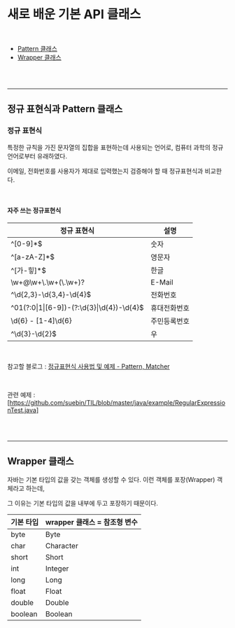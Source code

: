 

#  새로 배운 기본 API 클래스

<br>

- [Pattern 클래스](정규-표현식과-pattern-클래스)
- [Wrapper 클래스](wrapper-클래스)

<br>

<br>

---

## 정규 표현식과 Pattern 클래스

### 정규 표현식

특정한 규칙을 가진 문자열의 집합을 표현하는데 사용되는 언어로, 컴퓨터 과학의 정규 언어로부터 유래하였다. 

이메일, 전화번호를 사용자가 제대로 입력했는지 검증해야 할 때 정규표현식과 비교한다.

<br>

#### 자주 쓰는 정규표현식

| **정규 표현식**                            | **설명**     |
| ------------------------------------------ | ------------ |
| ^[0-9]*$                                   | 숫자         |
| ^[a-zA-Z]*$                                | 영문자       |
| ^[가-힣]*$                                 | 한글         |
| \\w+@\\w+\\.\\w+(\\.\\w+)?                 | E-Mail       |
| ^\d{2,3}-\d{3,4}-\d{4}$                    | 전화번호     |
| ^01(?:0\|1\|[6-9])-(?:\d{3}\|\d{4})-\d{4}$ | 휴대전화번호 |
| \d{6} \- [1-4]\d{6}                        | 주민등록번호 |
| ^\d{3}-\d{2}$                              | 우           |

<br>

참고할 블로그 : [정규표현식 사용법 및 예제 - Pattern, Matcher](https://hbase.tistory.com/160)

<br>

관련 예제 : [https://github.com/suebin/TIL/blob/master/java/example/RegularExpressionTest.java]

<br>

<br>

---

## Wrapper 클래스

자바는 기본 타입의 값을 갖는 객체를 생성할 수 있다. 이런 객체를 포장(Wrapper) 객체라고 하는데, 

그 이유는 기본 타입의 값을 내부에 두고 포장하기 때문이다.

| 기본 타입 | wrapper 클래스 = 참조형 변수 |
| --------- | :--------------------------- |
| byte      | Byte                         |
| char      | Character                    |
| short     | Short                        |
| int       | Integer                      |
| long      | Long                         |
| float     | Float                        |
| double    | Double                       |
| boolean   | Boolean                      |

